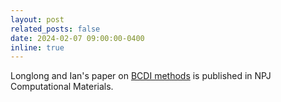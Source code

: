 ```yaml
---
layout: post
related_posts: false
date: 2024-02-07 09:00:00-0400
inline: true
---
```


Longlong and Ian's paper on [BCDI methods](/publications/#Yu2024ultrafast) is published in NPJ Computational Materials.
